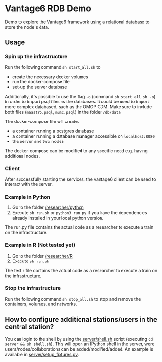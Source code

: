 # Vantage6 RDB Demo

Demo to explore the Vantage6 framework using a relational database to store the node's data.

## Usage

### Spin up the infrastructure

Run the following command `sh start_all.sh` to:
- create the necessary docker volumes
- run the docker-compose file
- set-up the server database

Additionally, it's possible to use the flag `-o` (command `sh start_all.sh -o`) in order to 
import psql files as the databases. It could be used to import more complex databased, such as 
the OMOP CDM. Make sure to include both files (`maastro.psql`, `mumc.psql`) in the folder `/db/data`.

The docker-compose file will create:
- a container running a postgres database
- a container running a database manager accessible on `localhost:8080`
- the server and two nodes

The docker-compose can be modified to any specific need e.g. having additional nodes.

### Client

After successfully starting the services, the vantage6 client can be used to interact with the server.

### Example in Python
1. Go to the folder [/researcher/python](/researcher/python)
2. Execute `sh run.sh` or `python3 run.py` if you have the dependencies already installed in your local python version.

The run.py file contains the actual code as a researcher to execute a train on the infrastructure.

### Example in R (Not tested yet)
1. Go to the folder [/researcher/R](/researcher/R)
2. Execute `sh run.sh`

The test.r file contains the actual code as a researcher to execute a train on the infrastructure.

### Stop the infrastructure

Run the following command `sh stop_all.sh` to stop and remove the containers, volumes, and networks.

## How to configure additional stations/users in the central station?

You can login to the shell by using the [server/shell.sh](server/shell.sh) script (executing `cd server && sh shell.sh`). This will open an IPython shell in the server, were users/nodes/collaborations can be added/modified/added. An example is available in [server/setup_fixtures.py](server/setup_fixtures.py).
